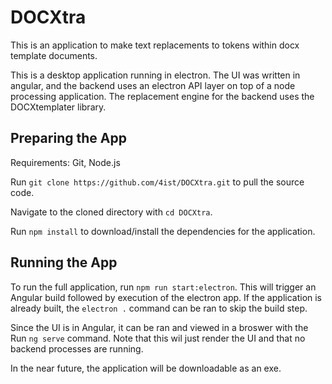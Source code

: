 # DOCXtra

This is an application to make text replacements to tokens within docx template documents.

This is a desktop application running in electron. The UI was written in angular, and the backend uses an electron API layer on top of a node processing application. The replacement engine for the backend uses the DOCXtemplater library.

## Preparing the App

Requirements: Git, Node.js

Run `git clone https://github.com/4ist/DOCXtra.git` to pull the source code.

Navigate to the cloned directory with `cd DOCXtra`.

Run `npm install` to download/install the dependencies for the application.

## Running the App

To run the full application, run `npm run start:electron`. This will trigger an Angular build followed by execution of the electron app. If the application is already built, the `electron .` command can be ran to skip the build step.

Since the UI is in Angular, it can be ran and viewed in a broswer with the Run `ng serve` command. Note that this wil just render the UI and that no backend processes are running. 

In the near future, the application will be downloadable as an exe.


